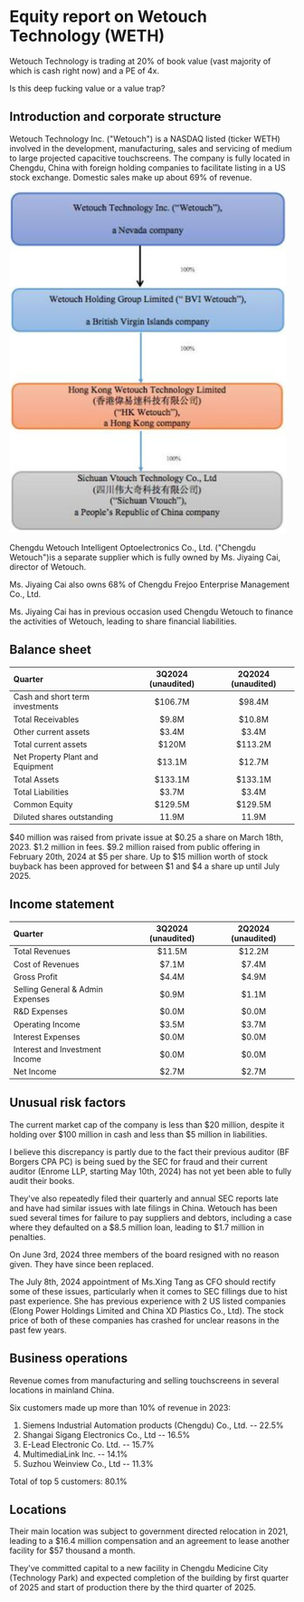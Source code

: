# Equity report on Wetouch Technology (WETH)
Wetouch Technology is trading at 20% of book value (vast majority of which is cash right now) and a PE of 4x.

Is this deep fucking value or a value trap?

## Introduction and corporate structure
Wetouch  Technology Inc. ("Wetouch") is a NASDAQ listed (ticker WETH) involved in the development, manufacturing, sales and servicing of medium to large projected capacitive touchscreens.
The company is fully located in Chengdu, China with foreign holding companies to facilitate listing in a US stock exchange. Domestic sales make up about 69% of revenue.

![Corporate structure](corporate-structure.png)

Chengdu Wetouch Intelligent Optoelectronics Co., Ltd. ("Chengdu Wetouch")is a separate supplier which is fully owned by Ms. Jiyaing Cai, director of Wetouch.

Ms. Jiyaing Cai also owns 68% of Chengdu Frejoo Enterprise Management Co., Ltd.

Ms. Jiyaing Cai has in previous occasion used Chengdu Wetouch to finance the activities of Wetouch, leading to share financial liabilities.



## Balance sheet
| Quarter                           | 3Q2024 (unaudited)  | 2Q2024 (unaudited)  |
|:----------------------------------|:-------------------:|:-------------------:|
| Cash and short term investments   | $106.7M             | $98.4M              |
| Total Receivables                 | $9.8M               | $10.8M              |
| Other current assets              | $3.4M               | $3.4M               |
| Total current assets              | $120M               | $113.2M             |
| Net Property Plant and Equipment  | $13.1M              | $12.7M              |
| Total Assets                      | $133.1M             | $133.1M             |
| Total Liabilities                 | $3.7M               | $3.4M               |
| Common Equity                     | $129.5M             | $129.5M             |
| Diluted shares outstanding        | 11.9M               | 11.9M               |


$40 million was raised from private issue at $0.25 a share on March 18th, 2023. $1.2 million in fees.
$9.2 million raised from public offering in February 20th, 2024 at $5 per share.
Up to $15 million worth of stock buyback has been approved for between $1 and $4 a share up until July 2025.

## Income statement
| Quarter                           | 3Q2024 (unaudited)  | 2Q2024 (unaudited)  |
|:----------------------------------|:-------------------:|:-------------------:|
| Total Revenues                    | $11.5M              | $12.2M              |
| Cost of Revenues                  | $7.1M               | $7.4M               |
| Gross Profit                      | $4.4M               | $4.9M               |
| Selling General & Admin Expenses  | $0.9M               | $1.1M               |
| R&D Expenses                      | $0.0M               | $0.0M               |
| Operating Income                  | $3.5M               | $3.7M               |
| Interest Expenses                 | $0.0M               | $0.0M               |
| Interest and Investment Income    | $0.0M               | $0.0M               |
| Net Income                        | $2.7M               | $2.7M               |



## Unusual risk factors
The current market cap of the company is less than $20 million, despite it holding over $100 million in cash and less than $5 million in liabilities.

I believe this discrepancy is partly due to the fact their previous auditor (BF Borgers CPA PC) is being sued by the SEC for fraud and their current auditor (Enrome LLP, starting May 10th, 2024) has not yet been able to fully audit their books.

They've also repeatedly filed their quarterly and annual SEC reports late and have had similar issues with late filings in China.
Wetouch has been sued several times for failure to pay suppliers and debtors, including a case where they defaulted on a $8.5 million loan, leading to $1.7 million in penalties.

On June 3rd, 2024 three members of the board resigned with no reason given.
They have since been replaced.

The July 8th, 2024 appointment of Ms.Xing Tang as CFO should rectify some of these issues, particularly when it comes to SEC fillings due to hist past experience.
She has previous experience with 2 US listed companies (Elong Power Holdings Limited and China XD Plastics Co., Ltd).
The stock price of both of these companies has crashed for unclear reasons in the past few years.


## Business operations
Revenue comes from manufacturing and selling touchscreens in several locations in mainland China.

Six customers made up more than 10% of revenue in 2023:
1. Siemens Industrial Automation products (Chengdu) Co., Ltd. -- 22.5%
2. Shangai Sigang Electronics Co., Ltd -- 16.5%
3. E-Lead Electronic Co. Ltd. -- 15.7%
4. MultimediaLink Inc. -- 14.1%
5. Suzhou Weinview Co., Ltd -- 11.3%

Total of top 5 customers: 80.1%


## Locations
Their main location was subject to government directed relocation in 2021, leading to a $16.4 million compensation and an agreement to lease another facility for $57 thousand a month.

They've committed capital to a new facility  in Chengdu Medicine City (Technology Park) and expected completion of the building by first quarter of 2025 and start of production there by the third quarter of 2025.
